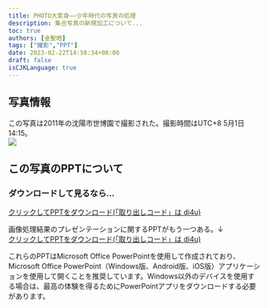```yaml
---
title: PHOTO大変身——少年時代の写真の処理
description: 集合写真の新規加工について...
toc: true
authors: [金聖皓]
tags: ["撮影","PPT"]
date: 2023-02-22T14:58:34+08:00
draft: false
isCJKLanguage: true
---
```


## 写真情報
この写真は2011年の沈陽市世博園で撮影された。撮影時間はUTC+8 5月1日14:15。  
![](/img/childhood_ph.png)  

## この写真のPPTについて

### ダウンロードして見るなら...  

<a href="https://www.123pan.com/s/eNTzVv-lohg3.html">クリックしてPPTをダウンロード(「取り出しコード」は di4u)</a>  


画像処理結果のプレゼンテーションに関するPPTがもう一つある。↓    
<a href="https://www.123pan.com/s/eNTzVv-Tmhg3.html">クリックしてPPTをダウンロード(「取り出しコード」は di4u)</a>  

これらのPPTはMicrosoft Office PowerPointを使用して作成されており、Microsoft Office PowerPoint（Windows版、Android版、iOS版）アプリケーションを使用して開くことを推奨しています。Windows以外のデバイスを使用する場合は、最高の体験を得るためにPowerPointアプリをダウンロードする必要があります。